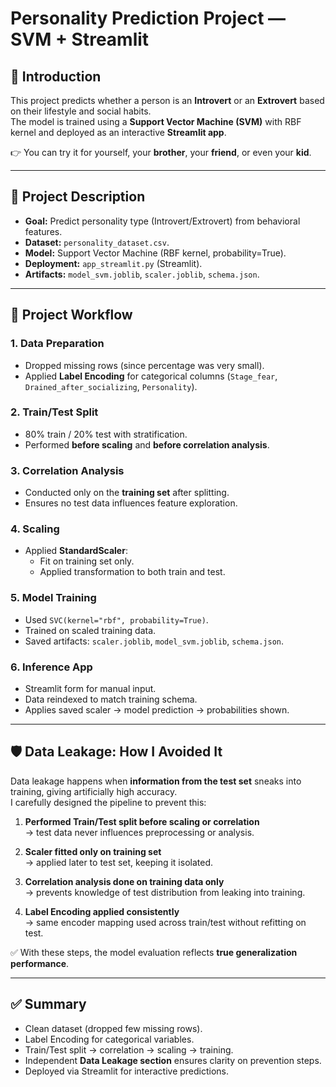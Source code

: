 # Personality Prediction Project — SVM + Streamlit

## 📌 Introduction
This project predicts whether a person is an **Introvert** or an **Extrovert** based on their lifestyle and social habits.  
The model is trained using a **Support Vector Machine (SVM)** with RBF kernel and deployed as an interactive **Streamlit app**.  

👉 You can try it for yourself, your **brother**, your **friend**, or even your **kid**.

---

## 📖 Project Description
- **Goal:** Predict personality type (Introvert/Extrovert) from behavioral features.  
- **Dataset:** `personality_dataset.csv`.  
- **Model:** Support Vector Machine (RBF kernel, probability=True).  
- **Deployment:** `app_streamlit.py` (Streamlit).  
- **Artifacts:** `model_svm.joblib`, `scaler.joblib`, `schema.json`.  

---

## 🔄 Project Workflow

### 1. Data Preparation
- Dropped missing rows (since percentage was very small).  
- Applied **Label Encoding** for categorical columns (`Stage_fear`, `Drained_after_socializing`, `Personality`).  

### 2. Train/Test Split
- 80% train / 20% test with stratification.  
- Performed **before scaling** and **before correlation analysis**.  

### 3. Correlation Analysis
- Conducted only on the **training set** after splitting.  
- Ensures no test data influences feature exploration.  

### 4. Scaling
- Applied **StandardScaler**:  
  - Fit on training set only.  
  - Applied transformation to both train and test.  

### 5. Model Training
- Used `SVC(kernel="rbf", probability=True)`.  
- Trained on scaled training data.  
- Saved artifacts: `scaler.joblib`, `model_svm.joblib`, `schema.json`.  

### 6. Inference App
- Streamlit form for manual input.  
- Data reindexed to match training schema.  
- Applies saved scaler → model prediction → probabilities shown.  

---

## 🛡️ Data Leakage: How I Avoided It
Data leakage happens when **information from the test set** sneaks into training, giving artificially high accuracy.  
I carefully designed the pipeline to prevent this:
  
1. **Performed Train/Test split before scaling or correlation**  
   → test data never influences preprocessing or analysis.  

2. **Scaler fitted only on training set**  
   → applied later to test set, keeping it isolated.  

3. **Correlation analysis done on training data only**  
   → prevents knowledge of test distribution from leaking into training.  

4. **Label Encoding applied consistently**  
   → same encoder mapping used across train/test without refitting on test.  

✅ With these steps, the model evaluation reflects **true generalization performance**.  

---

## ✅ Summary
- Clean dataset (dropped few missing rows).  
- Label Encoding for categorical variables.  
- Train/Test split → correlation → scaling → training.  
- Independent **Data Leakage section** ensures clarity on prevention steps.  
- Deployed via Streamlit for interactive predictions.  

